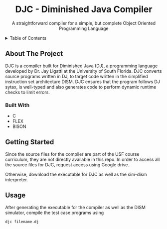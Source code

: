 <a name="readme-top"></a>
<br />
<h1 align="center">DJC - Diminished Java Compiler</h1>

  <p align="center">
    A straightforward compiler for a simple, but complete Object Oriented Programming Language
  </p>

<!-- TABLE OF CONTENTS -->
<details>
  <summary>Table of Contents</summary>
  <ol>
    <li>
      <a href="#about-the-project">About The Project</a>
      <ul>
        <li><a href="#built-with">Built With</a></li>
      </ul>
    </li>
    <li>
      <a href="#getting-started">Getting Started</a>
      <ul>
        <li><a href="#prerequisites">Prerequisites</a></li>
      </ul>
    </li>
    <li><a href="#usage">Usage</a></li>
  </ol>
</details>

<!-- ABOUT THE PROJECT -->
## About The Project
DJC is a compiler built for Diminished Java (DJ), a programming language developed by Dr. Jay Ligatti at the University of South Florida. DJC converts source programs written in DJ, to target code written in the simplified instruction set architecture DISM. DJC ensures that the program follows DJ sytax, is well-typed and also generates code to perform dynamic runtime checks to limit errors.

### Built With
* C
* FLEX
* BISON

<!-- GETTING STARTED -->
## Getting Started
Since the source files for the compiler are part of the USF course curriculum, they are not directly available in this repo. In order to access all the source files for DJC, request access using Google drive.

Otherwise, download the executable for DJC as well as the sim-dism interpreter.

<!-- USAGE EXAMPLES -->
## Usage
After generating the executable for the compiler as well as the DISM simulator, compile the test case programs using
```sh
djc filename.dj
```
 
